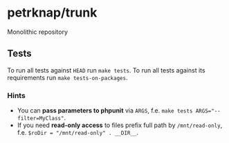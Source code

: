 # petrknap/trunk

Monolithic repository

## Tests

To run all tests against `HEAD` run `make tests`.
To run all tests against its requirements run `make tests-on-packages`.

### Hints

 * You can **pass parameters to phpunit** via `ARGS`, f.e. `make tests ARGS="--filter=MyClass"`.
 * If you need **read-only access** to files prefix full path by `/mnt/read-only`, f.e. `$roDir = "/mnt/read-only" . __DIR__`.
